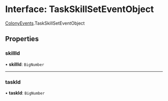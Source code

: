 # Interface: TaskSkillSetEventObject

[ColonyEvents](../modules/ColonyEvents.md).TaskSkillSetEventObject

## Properties

### skillId

• **skillId**: `BigNumber`

___

### taskId

• **taskId**: `BigNumber`
